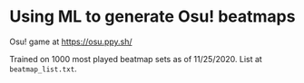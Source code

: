 # Using ML to generate Osu! beatmaps
Osu! game at https://osu.ppy.sh/

Trained on 1000 most played beatmap sets as of 11/25/2020. List at `beatmap_list.txt`.
